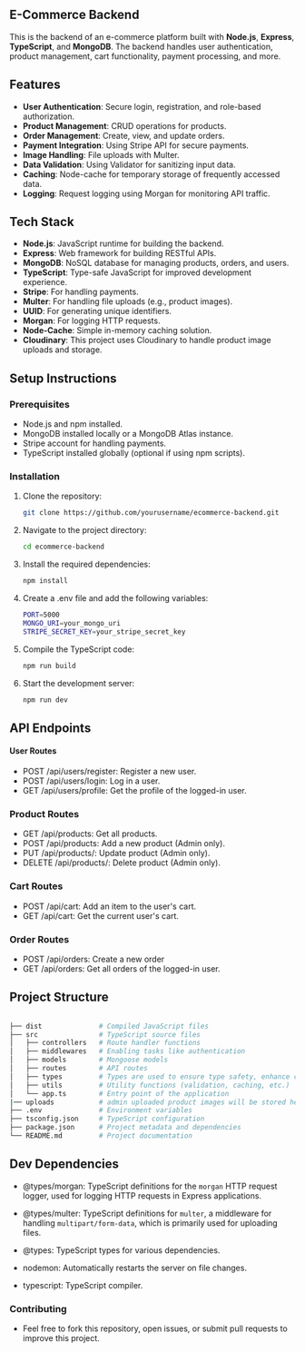 ﻿## E-Commerce Backend

This is the backend of an e-commerce platform built with **Node.js**, **Express**, **TypeScript**, and **MongoDB**. The backend handles user authentication, product management, cart functionality, payment processing, and more.

## Features

- **User Authentication**: Secure login, registration, and role-based authorization.
- **Product Management**: CRUD operations for products.
- **Order Management**: Create, view, and update orders.
- **Payment Integration**: Using Stripe API for secure payments.
- **Image Handling**: File uploads with Multer.
- **Data Validation**: Using Validator for sanitizing input data.
- **Caching**: Node-cache for temporary storage of frequently accessed data.
- **Logging**: Request logging using Morgan for monitoring API traffic.

## Tech Stack

- **Node.js**: JavaScript runtime for building the backend.
- **Express**: Web framework for building RESTful APIs.
- **MongoDB**: NoSQL database for managing products, orders, and users.
- **TypeScript**: Type-safe JavaScript for improved development experience.
- **Stripe**: For handling payments.
- **Multer**: For handling file uploads (e.g., product images).
- **UUID**: For generating unique identifiers.
- **Morgan**: For logging HTTP requests.
- **Node-Cache**: Simple in-memory caching solution.
- **Cloudinary**: This project uses Cloudinary to handle product image uploads and storage.

## Setup Instructions

### Prerequisites

- Node.js and npm installed.
- MongoDB installed locally or a MongoDB Atlas instance.
- Stripe account for handling payments.
- TypeScript installed globally (optional if using npm scripts).

### Installation

1. Clone the repository:
   ```bash
   git clone https://github.com/yourusername/ecommerce-backend.git
   ```
2. Navigate to the project directory:
     ```bash
    cd ecommerce-backend
   ```
3. Install the required dependencies:
    ```bash
    npm install
    ```

4. Create a .env file and add the following variables:
    ```bash
    PORT=5000
    MONGO_URI=your_mongo_uri
    STRIPE_SECRET_KEY=your_stripe_secret_key
    ```
5. Compile the TypeScript code:
    ```bash
    npm run build
    ```
6. Start the development server:
    ```bash
    npm run dev
     ```

## API Endpoints

#### User Routes

- POST /api/users/register: Register a new user.
- POST /api/users/login: Log in a user.
- GET /api/users/profile: Get the profile of the logged-in user.

### Product Routes

- GET /api/products: Get all products.
- POST /api/products: Add a new product (Admin only).
- PUT /api/products/: Update product (Admin only).
- DELETE /api/products/: Delete product (Admin only).

### Cart Routes

- POST /api/cart: Add an item to the user's cart.
- GET /api/cart: Get the current user's cart.

### Order Routes

- POST /api/orders: Create a new order
- GET /api/orders: Get all orders of the logged-in user.

## Project Structure
```bash

├── dist              # Compiled JavaScript files
├── src               # TypeScript source files
│   ├── controllers   # Route handler functions
│   ├── middlewares   # Enabling tasks like authentication
│   ├── models        # Mongoose models
│   ├── routes        # API routes
│   ├── types         # Types are used to ensure type safety, enhance code clarity
│   ├── utils         # Utility functions (validation, caching, etc.)
│   └── app.ts        # Entry point of the application
|── uploads           # admin uploaded product images will be stored here 
├── .env              # Environment variables
├── tsconfig.json     # TypeScript configuration
├── package.json      # Project metadata and dependencies
└── README.md         # Project documentation
```
## Dev Dependencies

- @types/morgan: TypeScript definitions for the `morgan` HTTP request logger, used for logging HTTP requests in Express applications.

- @types/multer: TypeScript definitions for `multer`, a middleware for handling `multipart/form-data`, which is primarily used for uploading files.

- @types: TypeScript types for various dependencies.

- nodemon: Automatically restarts the server on file changes.

- typescript: TypeScript compiler.

### Contributing

- Feel free to fork this repository, open issues, or submit pull requests to improve this project.